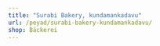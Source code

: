 ```yaml
---
title: "Surabi Bakery, kundamankadavu"
url: /peyad/surabi-bakery-kundamankadavu/
shop: Bäckerei
---
```

